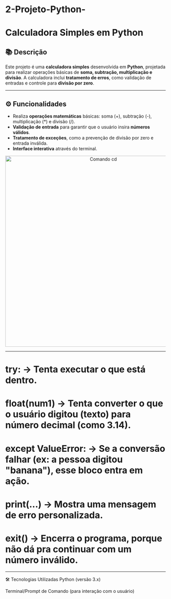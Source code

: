 # 2-Projeto-Python-

# Calculadora Simples em Python

## 📚 Descrição

Este projeto é uma **calculadora simples** desenvolvida em **Python**, projetada para realizar operações básicas de **soma, subtração, multiplicação e divisão**. A calculadora inclui **tratamento de erros**, como validação de entradas e controle para **divisão por zero**.

---

## ⚙️ Funcionalidades

- Realiza **operações matemáticas** básicas: soma (+), subtração (-), multiplicação (*) e divisão (/).
- **Validação de entrada** para garantir que o usuário insira **números válidos**.
- **Tratamento de exceções**, como a prevenção de divisão por zero e entrada inválida.
- **Interface interativa** através do terminal.

<p align="center">
  <img src="(https://i.imgur.com/g5HIiLP.jpeg)" alt="Comando cd" width="600"/>
</p>

---

# try: → Tenta executar o que está dentro.
# float(num1) → Tenta converter o que o usuário digitou (texto) para número decimal (como 3.14).
# except ValueError: → Se a conversão falhar (ex: a pessoa digitou "banana"), esse bloco entra em ação.
# print(...) → Mostra uma mensagem de erro personalizada.
# exit() → Encerra o programa, porque não dá pra continuar com um número inválido.

---

🛠️ Tecnologias Utilizadas
Python (versão 3.x)

Terminal/Prompt de Comando (para interação com o usuário)


